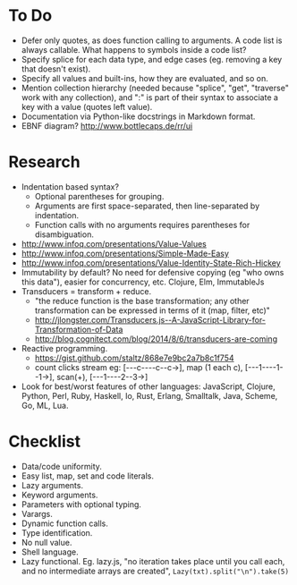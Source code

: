 # To Do #

- Defer only quotes, as does function calling to arguments. A code list is always callable. What happens to symbols inside a code list? 
- Specify splice for each data type, and edge cases (eg. removing a key that doesn't exist).
- Specify all values and built-ins, how they are evaluated, and so on.
- Mention collection hierarchy (needed because "splice", "get", "traverse" work with any collection), and ":" is part of their syntax to associate a key with a value (quotes left value).
- Documentation via Python-like docstrings in Markdown format.
- EBNF diagram? http://www.bottlecaps.de/rr/ui

# Research #

- Indentation based syntax?
  - Optional parentheses for grouping.
  - Arguments are first space-separated, then line-separated by indentation.
  - Function calls with no arguments requires parentheses for disambiguation.
- http://www.infoq.com/presentations/Value-Values
- http://www.infoq.com/presentations/Simple-Made-Easy
- http://www.infoq.com/presentations/Value-Identity-State-Rich-Hickey
- Immutability by default? No need for defensive copying (eg "who owns this data"), easier for concurrency, etc. Clojure, Elm, ImmutableJs
- Transducers = transform + reduce.
  - "the reduce function is the base transformation; any other transformation can be expressed in terms of it (map, filter, etc)"
  - http://jlongster.com/Transducers.js--A-JavaScript-Library-for-Transformation-of-Data
  - http://blog.cognitect.com/blog/2014/8/6/transducers-are-coming
- Reactive programming.
  - https://gist.github.com/staltz/868e7e9bc2a7b8c1f754
  - count clicks stream eg: [---c----c--c->], map (1 each c), [---1----1--1->], scan(+), [---1----2--3->]
- Look for best/worst features of other languages: JavaScript, Clojure, Python, Perl, Ruby, Haskell, Io, Rust, Erlang, Smalltalk, Java, Scheme, Go, ML, Lua.

# Checklist #

- Data/code uniformity.
- Easy list, map, set and code literals. 
- Lazy arguments.
- Keyword arguments.
- Parameters with optional typing.
- Varargs.
- Dynamic function calls.
- Type identification.
- No null value.
- Shell language.
- Lazy functional. Eg. lazy.js, "no iteration takes place until you call each, and no intermediate arrays are created", `Lazy(txt).split("\n").take(5)`
